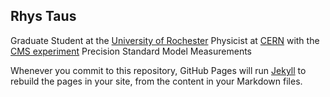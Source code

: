 ## Rhys Taus

Graduate Student at the [University of Rochester](https://www.pas.rochester.edu/)
Physicist at [CERN](https://home.cern/) with the [CMS experiment](http://cms.web.cern.ch/)
Precision Standard Model Measurements  

Whenever you commit to this repository, GitHub Pages will run [Jekyll](https://jekyllrb.com/) to rebuild the pages in your site, from the content in your Markdown files.
